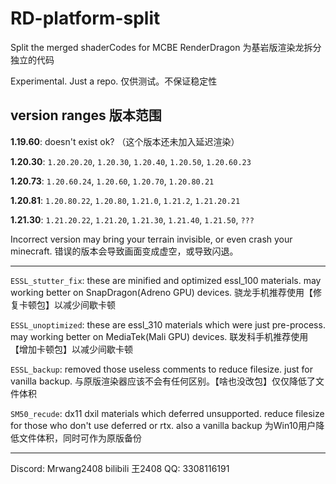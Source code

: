 # RD-platform-split
Split the merged shaderCodes for MCBE RenderDragon 
为基岩版渲染龙拆分独立的代码 

Experimental. Just a repo. 
仅供测试。不保证稳定性 

version ranges 版本范围 
---

  **1.19.60**: doesn't exist ok? （这个版本还未加入延迟渲染） 

  **1.20.30**: `1.20.20.20`, `1.20.30`, `1.20.40`, `1.20.50`, `1.20.60.23` 

  **1.20.73**: `1.20.60.24`, `1.20.60`, `1.20.70`, `1.20.80.21` 

  **1.20.81**: `1.20.80.22`, `1.20.80`, `1.21.0`, `1.21.2`, `1.21.20.21` 

  **1.21.30**: `1.21.20.22`, `1.21.20`, `1.21.30`, `1.21.40`, `1.21.50`, `???` 

Incorrect version may bring your terrain invisible, or even crash your minecraft. 
错误的版本会导致画面变成虚空，或导致闪退。 

---
`ESSL_stutter_fix`: these are minified and optimized essl_100 materials. 
may working better on SnapDragon(Adreno GPU) devices. 
骁龙手机推荐使用【修复卡顿包】以减少间歇卡顿 

`ESSL_unoptimized`: these are essl_310 materials which were just pre-process. 
may working better on MediaTek(Mali GPU) devices. 
联发科手机推荐使用【增加卡顿包】以减少间歇卡顿 

`ESSL_backup`: removed those useless comments to reduce filesize. 
just for vanilla backup. 
与原版渲染器应该不会有任何区别。【啥也没改包】仅仅降低了文件体积 

`SM50_recude`: dx11 dxil materials which deferred unsupported. 
reduce filesize for those who don't use deferred or rtx. also a vanilla backup 
为Win10用户降低文件体积，同时可作为原版备份 

***
Discord: Mrwang2408
bilibili 王2408
QQ: 3308116191
